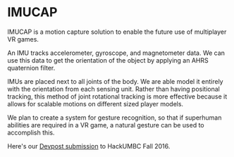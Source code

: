 # IMUCAP

IMUCAP is a motion capture solution to enable the future use of multiplayer VR games.

An IMU tracks accelerometer, gyroscope, and magnetometer data. We can use this data to get the orientation of the object by applying an AHRS quaternion filter.

IMUs are placed next to all joints of the body. We are able model it entirely with the orientation from each sensing unit. Rather than having positional tracking, this method of joint rotational tracking is more effective because it allows for scalable motions on different sized player models.

We plan to create a system for gesture recognition, so that if superhuman abilities are required in a VR game, a natural gesture can be used to accomplish this. 

Here's our [Devpost submission](https://devpost.com/software/vrmc) to HackUMBC Fall 2016.
